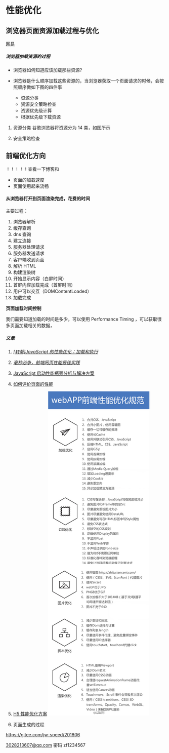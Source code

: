 # 性能优化

## 浏览器页面资源加载过程与优化

[网易](https://juejin.im/entry/5a43)

##### 浏览器加载资源的过程

- 浏览器如何知道应该加载那些资源?
- 浏览器是什么顺序加载这些资源的，当浏览器获取一个页面请求的时候，会按照顺序做如下图的四件事

  - 资源分类
  - 资源安全策略检查
  - 资源优先级计算
  - 根据优先级下载资源

1. 资源分类
   谷歌浏览器将资源分为 14 类，如图所示

2. 安全策略检查

## 前端优化方向

！！！！！查看一下博客和

- 页面的加载速度
- 页面使用起来流畅

#### 从浏览器打开到页面渲染完成，花费的时间

主要过程：

1. 浏览器解析
2. 缓存查询
3. dns 查询
4. 建立连接
5. 服务器处理请求
6. 服务器发送请求
7. 客户端收到页面
8. 解析 HTML
9. 构建渲染树
10. 开始显示内容（白屏时间）
11. 首屏内容加载完成（首屏时间）
12. 用户可以交互（DOMContentLoaded）
13. 加载完成

**页面加载时间控制**

我们需要知道加载的时间是多少，可以使用 Performance Timing ，可以获取很多页面加载相关的数据，

##### 文章

1. [_[转载]JavaScript 的性能优化：加载和执行_](http://caibaojian.com/jsload.html)

2. [_毫秒必争，前端网页性能最佳实践_](http://www.cnblogs.com/developersupport/p/3248695.html)

3. [JavaScript 启动性能瓶颈分析与解决方案](https://zhuanlan.zhihu.com/p/25221314)

4. [如何评价页面的性能](http://taobaofed.org/blog/2015/11/09/web-performance/)

5. [H5 性能优化方案](http://ddtalk.github.io/blog/2015/09/07/dingding-first/)
   ![](./static/img/youhua.jpg)

6. 页面生成的过程

https://gitee.com/jw-speed/201806

3028213607@qq.com
密码 zf1234567
